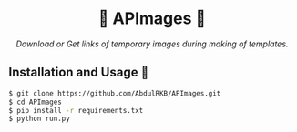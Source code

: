 <div align="center">

# 📁 APImages 📁
*Download or Get links of temporary images during making of templates.*

</div>

## Installation and Usage 🧰
```bash
$ git clone https://github.com/AbdulRKB/APImages.git
$ cd APImages
$ pip install -r requirements.txt
$ python run.py
```
